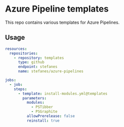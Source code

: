 # Azure Pipeline templates

This repo contains various templates for Azure Pipelines.

## Usage

```yaml
resources:
  repositories:
    - repository: templates
      type: github
      endpoint: stefanes
      name: stefanes/azure-pipelines

jobs:
  - job:
    steps:
      - template: install-modules.yml@templates
        parameters:
          modules:
            - PSTibber
            - PSGraphite
          allowPrerelease: false
          reinstall: true
```
